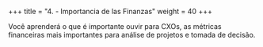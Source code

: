 +++ 
title = "4. - Importancia de las Finanzas" 
weight = 40
+++

Você aprenderá o que é importante ouvir para CXOs, as métricas financeiras mais importantes para análise de projetos e tomada de decisão.